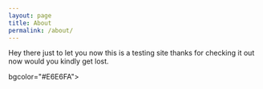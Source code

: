 ```yaml
---
layout: page
title: About
permalink: /about/
---
```

Hey there just to let you now this is a testing site
thanks for checking it out now would you kindly get lost.

<html>


<head>


</head>

<body>
bgcolor="#E6E6FA">

</body>


</html>

